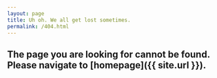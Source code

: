 ```yaml
---
layout: page
title: Uh oh. We all get lost sometimes.
permalink: /404.html
---
```


## The page you are looking for cannot be found. Please navigate to [homepage]({{ site.url }}).
